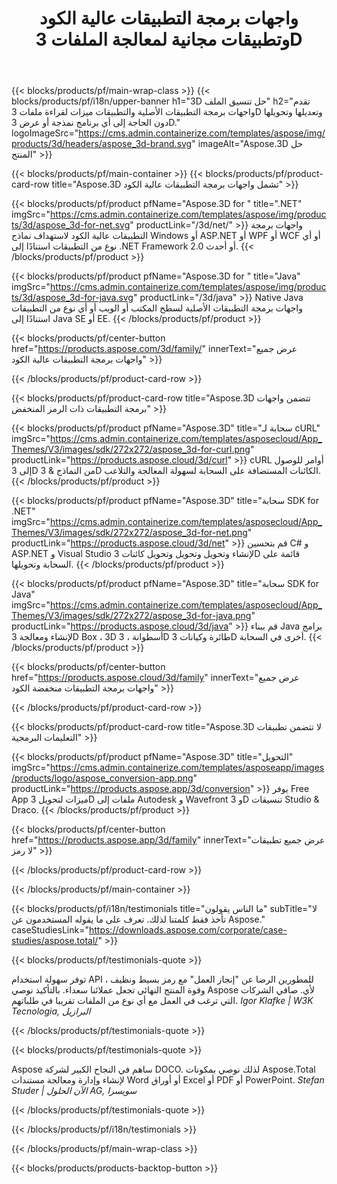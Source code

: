 ﻿---
title: واجهات برمجة التطبيقات عالية الكود وتطبيقات مجانية لمعالجة الملفات 3D 
weight: 1460
url: /ar/
description: إنشاء تحرير ملفات 3D وتحويلها. لا يتطلب برنامج النمذجة 3D. العمل مع الهندسة ، التسلسل الهرمي للمشهد ، مشاركة أو تقسيم الشبكات ، Animate Objects ، إضافة كاميرا مستهدفة.
---
{{< blocks/products/pf/main-wrap-class >}}
{{< blocks/products/pf/i18n/upper-banner h1="3D حل تنسيق الملف" h2="تقدم واجهات برمجة التطبيقات الأصلية والتطبيقات ميزات لقراءة ملفات 3D وتعديلها وتحويلها دون الحاجة إلى أي برنامج نمذجة أو عرض 3D." logoImageSrc="https://cms.admin.containerize.com/templates/aspose/img/products/3d/headers/aspose_3d-brand.svg" imageAlt="Aspose.3D حل المنتج" >}}

{{< blocks/products/pf/main-container >}}
{{< blocks/products/pf/product-card-row title="Aspose.3D تشمل واجهات برمجة التطبيقات عالية الكود" >}}

{{< blocks/products/pf/product pfName="Aspose.3D for " title=".NET" imgSrc="https://cms.admin.containerize.com/templates/aspose/img/products/3d/aspose_3d-for-net.svg" productLink="/3d/net/" >}}
واجهات برمجة التطبيقات عالية الكود لاستهداف نماذج Windows أو ASP.NET أو WPF أو WCF أو أي نوع من التطبيقات استنادًا إلى .NET Framework 2.0 أو أحدث.
{{< /blocks/products/pf/product >}}

{{< blocks/products/pf/product pfName="Aspose.3D for " title="Java" imgSrc="https://cms.admin.containerize.com/templates/aspose/img/products/3d/aspose_3d-for-java.svg" productLink="/3d/java" >}}
Native Java واجهات برمجة التطبيقات الأصلية لسطح المكتب أو الويب أو أي نوع من التطبيقات استنادًا إلى Java SE أو EE.
{{< /blocks/products/pf/product >}}

{{< blocks/products/pf/center-button href="https://products.aspose.com/3d/family/" innerText="عرض جميع واجهات برمجة التطبيقات عالية الكود" >}}

{{< /blocks/products/pf/product-card-row >}}

{{< blocks/products/pf/product-card-row title="Aspose.3D تتضمن واجهات برمجة التطبيقات ذات الرمز المنخفض" >}}

{{< blocks/products/pf/product pfName="Aspose.3D" title="سحابة لـ cURL" imgSrc="https://cms.admin.containerize.com/templates/asposecloud/App_Themes/V3/images/sdk/272x272/aspose_3d-for-curl.png" productLink="https://products.aspose.cloud/3d/curl" >}}
cURL أوامر للوصول إلى 3D من النماذج & 3D الكائنات المستضافة على السحابة لسهولة المعالجة والتلاعب.
{{< /blocks/products/pf/product >}}

{{< blocks/products/pf/product pfName="Aspose.3D" title="سحابة SDK for .NET" imgSrc="https://cms.admin.containerize.com/templates/asposecloud/App_Themes/V3/images/sdk/272x272/aspose_3d-for-net.png" productLink="https://products.aspose.cloud/3d/net" >}}
قم بتحسين C# و ASP.NET و Visual Studio لإنشاء وتحويل وتحويل وتحويل كائنات 3D قائمة على السحابة وتحويلها.
{{< /blocks/products/pf/product >}}

{{< blocks/products/pf/product pfName="Aspose.3D" title="سحابة SDK for Java" imgSrc="https://cms.admin.containerize.com/templates/asposecloud/App_Themes/V3/images/sdk/272x272/aspose_3d-for-java.png" productLink="https://products.aspose.cloud/3d/java" >}}
قم ببناء Java برامج لإنشاء ومعالجة 3D Box ، 3D أسطوانة ، 3D طائرة وكيانات 3D أخرى في السحابة.
{{< /blocks/products/pf/product >}}

{{< blocks/products/pf/center-button href="https://products.aspose.cloud/3d/family" innerText="عرض جميع واجهات برمجة التطبيقات منخفضة الكود" >}}

{{< /blocks/products/pf/product-card-row >}}

{{< blocks/products/pf/product-card-row title="Aspose.3D لا تتضمن تطبيقات التعليمات البرمجية" >}}

{{< blocks/products/pf/product pfName="Aspose.3D" title="التحويل" imgSrc="https://cms.admin.containerize.com/templates/asposeapp/images/products/logo/aspose_conversion-app.png" productLink="https://products.aspose.app/3d/conversion" >}}
يوفر Free App ميزات لتحويل 3D ملفات إلى Autodesk و Wavefront و 3D تنسيقات Studio & Draco.
{{< /blocks/products/pf/product >}}

{{< blocks/products/pf/center-button href="https://products.aspose.app/3d/family" innerText="عرض جميع تطبيقات لا رمز" >}}

{{< /blocks/products/pf/product-card-row >}}

{{< /blocks/products/pf/main-container >}}

{{< blocks/products/pf/i18n/testimonials title="ما الناس يقولون" subTitle="لا تأخذ فقط كلمتنا لذلك. تعرف على ما يقوله المستخدمون عن Aspose." caseStudiesLink="https://downloads.aspose.com/corporate/case-studies/aspose.total/" >}}

{{< blocks/products/pf/testimonials-quote >}}
<p class="first">
 توفر سهولة استخدام API للمطورين الرضا عن "إنجاز العمل" مع رمز بسيط ونظيف ، وقوة المنتج النهائي تجعل عملائنا سعداء. بالتأكيد نوصي Aspose لأي. صافي الشركات التي ترغب في العمل مع أي نوع من الملفات تقريبا في طلباتهم.
 <em>
  Igor Klafke | W3K Tecnologia, البرازيل
 </em>
</p>

{{< /blocks/products/pf/testimonials-quote >}}

{{< blocks/products/pf/testimonials-quote >}}
<p class="second">
 Aspose ساهم في النجاح الكبير لشركة DOCO. لذلك نوصي بمكونات Aspose.Total لإنشاء وإدارة ومعالجة مستندات Word أو أوراق Excel أو PDF أو PowerPoint.
 <em>
  Stefan Studer | الآن الحلول AG, سويسرا
 </em>
</p>

{{< /blocks/products/pf/testimonials-quote >}}

{{< /blocks/products/pf/i18n/testimonials >}}

{{< /blocks/products/pf/main-wrap-class >}}

{{< blocks/products/products-backtop-button >}}